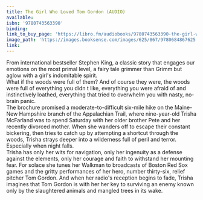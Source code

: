 ```yaml
---
title: The Girl Who Loved Tom Gordon (AUDIO)
available:
isbn: '9780743563390'
binding:
link_to_buy_page: 'https://libro.fm/audiobooks/9780743563390-the-girl-who-loved-tom-gordon?bookstore=brooklinebooksmith'
image_path: 'https://images.booksense.com/images/625/867/9780684867625.jpg'
link:
---
```



From international bestseller Stephen King, a classic story that engages our emotions on the most primal level, a fairy tale grimmer than Grimm but aglow with a girl's indomitable spirit.
<br>What if the woods were full of them? And of course they were, the woods were full of everything you didn t like, everything you were afraid of and instinctively loathed, everything that tried to overwhelm you with nasty, no-brain panic.
<br>The brochure promised a moderate-to-difficult six-mile hike on the Maine-New Hampshire branch of the Appalachian Trail, where nine-year-old Trisha McFarland was to spend Saturday with her older brother Pete and her recently divorced mother. When she wanders off to escape their constant bickering, then tries to catch up by attempting a shortcut through the woods, Trisha strays deeper into a wilderness full of peril and terror. Especially when night falls.
<br>Trisha has only her wits for navigation, only her ingenuity as a defense against the elements, only her courage and faith to withstand her mounting fear. For solace she tunes her Walkman to broadcasts of Boston Red Sox games and the gritty performances of her hero, number thirty-six, relief pitcher Tom Gordon. And when her radio's reception begins to fade, Trisha imagines that Tom Gordon is with her her key to surviving an enemy known only by the slaughtered animals and mangled trees in its wake.